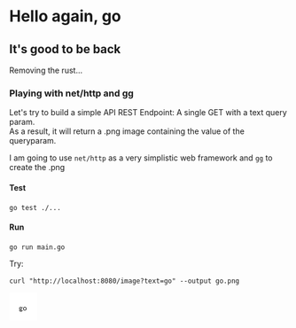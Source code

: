 # Hello again, go

## It's good to be back

Removing the rust...

### Playing with net/http and gg

Let's try to build a simple API REST Endpoint: A single GET with a text query param.  
As a result, it will return a .png image containing the value of the queryparam.  

I am going to use `net/http` as a very simplistic web framework and [`gg`](https://github.com/fogleman/gg) to create the .png  

#### Test

```
go test ./...
```

#### Run

```
go run main.go
```

Try:
```
curl "http://localhost:8080/image?text=go" --output go.png
```

![Go image](go.png)
